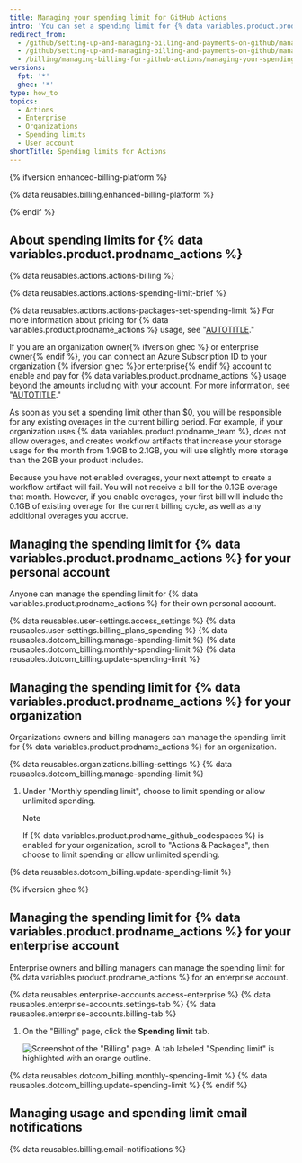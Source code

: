 ```yaml
---
title: Managing your spending limit for GitHub Actions
intro: 'You can set a spending limit for {% data variables.product.prodname_actions %} usage.'
redirect_from:
  - /github/setting-up-and-managing-billing-and-payments-on-github/managing-your-spending-limit-for-github-actions
  - /github/setting-up-and-managing-billing-and-payments-on-github/managing-billing-for-github-actions/managing-your-spending-limit-for-github-actions
  - /billing/managing-billing-for-github-actions/managing-your-spending-limit-for-github-actions
versions:
  fpt: '*'
  ghec: '*'
type: how_to
topics:
  - Actions
  - Enterprise
  - Organizations
  - Spending limits
  - User account
shortTitle: Spending limits for Actions
---
```


{% ifversion enhanced-billing-platform %}

{% data reusables.billing.enhanced-billing-platform %}

{% endif %}

## About spending limits for {% data variables.product.prodname_actions %}

{% data reusables.actions.actions-billing %}

{% data reusables.actions.actions-spending-limit-brief %}

{% data reusables.actions.actions-packages-set-spending-limit %} For more information about pricing for {% data variables.product.prodname_actions %} usage, see "[AUTOTITLE](/billing/managing-billing-for-github-actions/about-billing-for-github-actions)."

If you are an organization owner{% ifversion ghec %} or enterprise owner{% endif %}, you can connect an Azure Subscription ID to your organization {% ifversion ghec %}or enterprise{% endif %} account to enable and pay for {% data variables.product.prodname_actions %} usage beyond the amounts including with your account. For more information, see "[AUTOTITLE](/billing/managing-the-plan-for-your-github-account/connecting-an-azure-subscription)."

As soon as you set a spending limit other than $0, you will be responsible for any existing overages in the current billing period. For example, if your organization uses {% data variables.product.prodname_team %}, does not allow overages, and creates workflow artifacts that increase your storage usage for the month from 1.9GB to 2.1GB, you will use slightly more storage than the 2GB your product includes.

Because you have not enabled overages, your next attempt to create a workflow artifact will fail. You will not receive a bill for the 0.1GB overage that month. However, if you enable overages, your first bill will include the 0.1GB of existing overage for the current billing cycle, as well as any additional overages you accrue.

## Managing the spending limit for {% data variables.product.prodname_actions %} for your personal account

Anyone can manage the spending limit for {% data variables.product.prodname_actions %} for their own personal account.

{% data reusables.user-settings.access_settings %}
{% data reusables.user-settings.billing_plans_spending %}
{% data reusables.dotcom_billing.manage-spending-limit %}
{% data reusables.dotcom_billing.monthly-spending-limit %}
{% data reusables.dotcom_billing.update-spending-limit %}

## Managing the spending limit for {% data variables.product.prodname_actions %} for your organization

Organizations owners and billing managers can manage the spending limit for {% data variables.product.prodname_actions %} for an organization.

{% data reusables.organizations.billing-settings %}
{% data reusables.dotcom_billing.manage-spending-limit %}
1. Under "Monthly spending limit", choose to limit spending or allow unlimited spending.

   > [!NOTE]
   > If {% data variables.product.prodname_github_codespaces %} is enabled for your organization, scroll to "Actions & Packages", then choose to limit spending or allow unlimited spending.

{% data reusables.dotcom_billing.update-spending-limit %}

{% ifversion ghec %}

## Managing the spending limit for {% data variables.product.prodname_actions %} for your enterprise account

Enterprise owners and billing managers can manage the spending limit for {% data variables.product.prodname_actions %} for an enterprise account.

{% data reusables.enterprise-accounts.access-enterprise %}
{% data reusables.enterprise-accounts.settings-tab %}
{% data reusables.enterprise-accounts.billing-tab %}
1. On the "Billing" page, click the **Spending limit** tab.

   ![Screenshot of the "Billing" page. A tab labeled "Spending limit" is highlighted with an orange outline.](/assets/images/help/settings/spending-limit-tab-enterprise.png)

{% data reusables.dotcom_billing.monthly-spending-limit %}
{% data reusables.dotcom_billing.update-spending-limit %}
{% endif %}

## Managing usage and spending limit email notifications

{% data reusables.billing.email-notifications %}
